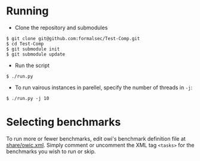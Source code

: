 # Running

- Clone the repository and submodules

```shell-session
$ git clone git@github.com:formalsec/Test-Comp.git
$ cd Test-Comp
$ git submodule init
$ git submodule update
```

- Run the script

```shell-session
$ ./run.py
```

- To run vairous instances in parellel, specify the number of threads in `-j`:

```shell-session
$ ./run.py -j 10
```

# Selecting benchmarks

To run more or fewer benchmarks, edit owi's benchmark definition file at
[share/owic.xml](share/owic.xml). Simply comment or uncomment the XML tag
`<tasks>` for the benchmarks you wish to run or skip.
